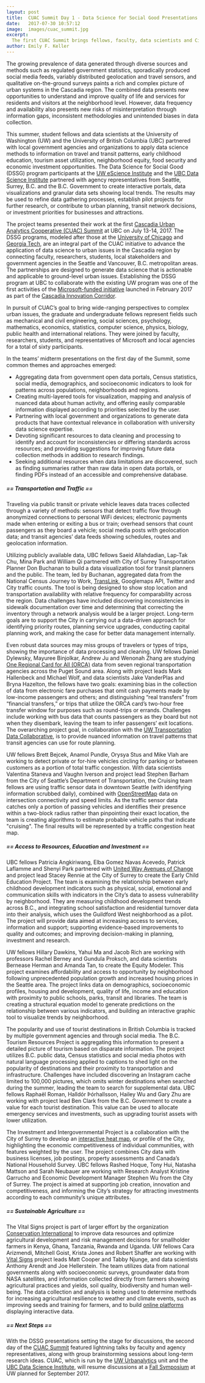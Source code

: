 ```yaml
---
layout: post
title:  CUAC Summit Day 1 - Data Science for Social Good Presentations
date:   2017-07-30 10:57:12
image:  images/cuac_summit.jpg
excerpt:
  The first CUAC Summit brings fellows, faculty, data scientists and City agencies together.
author: Emily F. Keller
---
```


The growing prevalence of data generated through diverse sources and methods such as regulated government statistics, sporadically produced social media feeds, variably distributed geolocation and travel sensors, and qualitative on-the-ground surveys paints a rich and complex picture of urban systems in the Cascadia region. The combined data presents new opportunities to understand and improve quality of life and services for residents and visitors at the neighborhood level. However, data frequency and availability also presents new risks of misinterpretation through information gaps, inconsistent methodologies and unintended biases in data collection.

This summer, student fellows and data scientists at the University of Washington (UW) and the University of British Columbia (UBC) partnered with local government agencies and organizations to apply data science methods to information on travel and transit patterns, early childhood education, tourism asset utilization, neighborhood equity, food security and economic investment opportunities. The Data Science for Social Good (DSSG) program participants at the [UW eScience Institute](http://escience.washington.edu/dssg/project-summaries-2017/) and the [UBC Data Science Institute](https://dsi.ubc.ca/data-science-social-good) partnered with agency representatives from Seattle, Surrey, B.C. and the B.C. Government to create interactive portals, data visualizations and granular data sets showing local trends. The results may be used to refine data gathering processes, establish pilot projects for further research, or contribute to urban planning, transit network decisions, or investment priorities for businesses and attractions. 

The project teams presented their work at the first [Cascadia Urban Analytics Cooperative (CUAC) Summit](https://dsi.ubc.ca/news/cascadia-urban-analytics-cooperative-summit-2017)  at UBC on July 13-14, 2017. The DSSG programs, modeled after those at the [University of Chicago](https://dssg.uchicago.edu/) and [Georgia Tech](http://dssg-atl.io/), are an integral part of the CUAC initiative to advance the application of data science to urban issues in the Cascadia region by connecting faculty, researchers, students, local stakeholders and government agencies in the Seattle and Vancouver, B.C. metropolitan areas. The partnerships are designed to generate data science that is actionable and applicable to ground-level urban issues. Establishing the DSSG program at UBC to collaborate with the existing UW program was one of the first activities of the [Microsoft-funded initiative](http://www.washington.edu/news/2017/02/23/universities-establish-joint-center-to-use-data-for-social-good-in-cascadia-region/) launched in February 2017 as part of the [Cascadia Innovation Corridor](https://blogs.microsoft.com/on-the-issues/2016/09/20/idea-whose-time-come-new-cascadia-innovation-corridor-connecting-vancouver-seattle/).

In pursuit of CUAC’s goal to bring wide-ranging perspectives to complex urban issues, the graduate and undergraduate fellows represent fields such as mechanical and civil engineering, social sciences, psychology, mathematics, economics, statistics, computer science, physics, biology, public health and international relations. They were joined by faculty, researchers, students, and representatives of Microsoft and local agencies for a total of sixty participants.

In the teams’ midterm presentations on the first day of the Summit, some common themes and approaches emerged:

* Aggregating data from government open data portals, Census statistics, social media, demographics, and socioeconomic indicators to look for patterns across populations, neighborhoods and regions.
* Creating multi-layered tools for visualization, mapping and analysis of nuanced data about human activity, and offering easily comparable information displayed according to priorities selected by the user.
* Partnering with local government and organizations to generate data products that have contextual relevance in collaboration with university data science expertise.
* Devoting significant resources to data cleaning and processing to identify and account for inconsistencies or differing standards across resources; and providing suggestions for improving future data collection methods in addition to research findings.
* Seeking additional resources when data limitations are discovered, such as finding summaries rather than raw data in open data portals, or finding PDFs instead of an accessible and comprehensive database.

##### == Transportation and Traffic ==

Traveling via public transit or private vehicle leaves data traces collected through a variety of methods: sensors that detect traffic flow through anonymized connections to personal WiFi devices; electronic payments made when entering or exiting a bus or train; overhead sensors that count passengers as they board a vehicle; social media posts with geolocation data; and transit agencies’ data feeds showing schedules, routes and geolocation information.

Utilizing publicly available data, UBC fellows Saeid Allahdadian, Lap-Tak Chu, Mina Park and William Qi partnered with City of Surrey Transportation Planner Don Buchanan to build a data visualization tool for transit planners and the public. The team, led by Buchanan, aggregated data from the National Census Journey to Work, [TransLink](https://www.translink.ca/), Googlemaps API, Twitter and City traffic counts. The tool is being designed to show stop location and transportation availability with relative frequency for comparability across the region. Data challenges have included discovering inconsistencies in sidewalk documentation over time and determining that correcting the inventory through a network analysis would be a larger project. Long-term goals are to support the City in carrying out a data-driven approach for identifying priority routes, planning service upgrades, conducting capital planning work, and making the case for better data management internally. 

Even robust data sources may miss groups of travelers or types of trips, showing the importance of data processing and cleaning. UW fellows Daniel Dylewsky, Mayuree Binjolkar, Andrew Ju and Wenonah Zhang are studying [One Regional Card for All (ORCA)](https://orcacard.com/ERG-Seattle/p1_001.do) data from seven regional transportation agencies across the Puget Sound area. Along with project leads Mark Hallenbeck and Michael Wolf, and data scientists Jake VanderPlas and Bryna Hazelton, the fellows have two goals: examining bias in the collection of data from electronic fare purchases that omit cash payments made by low-income passengers and others; and distinguishing “real transfers” from “financial transfers,” or trips that utilize the ORCA card’s two-hour free transfer window for purposes such as round-trips or errands. Challenges include working with bus data that counts passengers as they board but not when they disembark, leaving the team to infer passengers’ exit locations. The overarching project goal, in collaboration with the [UW Transportation Data Collaborative](https://www.uwtdc.org/), is to provide nuanced information on travel patterns that transit agencies can use for route planning.

UW fellows Brett Bejcek, Anamol Pundle, Orysya Stus and Mike Vlah are working to detect private or for-hire vehicles circling for parking or between customers as a portion of total traffic congestion. With data scientists Valentina Staneva and Vaughn Iverson and project lead Stephen Barham from the City of Seattle’s Department of Transportation, the Cruising team fellows are using traffic sensor data in downtown Seattle (with identifying information scrubbed daily), combined with [OpenStreetMap](https://www.openstreetmap.org/#map=4/38.01/-95.84) data on intersection connectivity and speed limits. As the traffic sensor data catches only a portion of passing vehicles and identifies their presence within a two-block radius rather than pinpointing their exact location, the team is creating algorithms to estimate probable vehicle paths that indicate "cruising". The final results will be represented by a traffic congestion heat map.

##### == Access to Resources, Education and Investment ==

UBC fellows Patricia Angkiriwang, Elba Gomez Navas Acevedo, Patrick Laflamme and Shenyi Park partnered with [United Way Avenues of Change](https://www.uwlm.ca/what-we-do/all-that-kids-can-be/aves-of-change/) and project lead Stacey Rennie at the City of Surrey to create the Early Child Education Project. The team is examining the relationship between early childhood development indicators such as physical, social, emotional and communication skills with indicators in the City’s data to assess vulnerability by neighborhood. They are measuring childhood development trends across B.C., and integrating school satisfaction and residential turnover data into their analysis, which uses the Guildford West neighborhood as a pilot. The project will provide data aimed at increasing access to services, information and support; supporting evidence-based improvements to quality and outcomes; and improving decision-making in planning, investment and research.

UW fellows Hillary Dawkins, Yahui Ma and Jacob Rich are working with professors Rachel Berney and Gundula Proksch, and data scientists Bernease Herman and Amanda Tan, to create the Equity Modeler. This project examines affordability and access to opportunity by neighborhood following unprecedented population growth and increased housing prices in the Seattle area. The project links data on demographics, socioeconomic profiles, housing and development, quality of life, income and education with proximity to public schools, parks, transit and libraries. The team is creating a structural equation model to generate predictions on the relationship between various indicators, and building an interactive graphic tool to visualize trends by neighborhood.

The popularity and use of tourist destinations in British Columbia is tracked by multiple government agencies and through social media. The B.C. Tourism Resources Project is aggregating this information to present a detailed picture of tourism based on disparate information. The project utilizes B.C. public data, Census statistics and social media photos with natural language processing applied to captions to shed light on the popularity of destinations and their proximity to transportation and infrastructure. Challenges have included discovering an Instagram cache limited to 100,000 pictures, which omits winter destinations when searched during the summer, leading the team to search for supplemental data. UBC fellows Raphaël Roman, Halldór Þórhallsson, Hailey Wu and Gary Zhu are working with project lead Ben Clark from the B.C. Government to create a value for each tourist destination. This value can be used to allocate emergency services and investments, such as upgrading tourist assets with lower utilization. 

The Investment and Intergovernmental Project is a collaboration with the City of Surrey to develop an [interactive heat map](http://r7l4-asda.stat.ubc.ca/~asda6/), or profile of the City, highlighting the economic competitiveness of individual communities, with features weighted by the user. The project combines City data with business licenses, job postings, property assessments and Canada’s National Household Survey. UBC fellows Rashed Hoque, Tony Hui, Natasha Mattson and Sarah Neubauer are working with Research Analyst Kristine Garrucho and Economic Development Manager Stephen Wu from the City of Surrey. The project is aimed at supporting job creation, innovation and competitiveness, and informing the City’s strategy for attracting investments according to each community’s unique attributes.

##### == Sustainable Agriculture ==

The Vital Signs project is part of larger effort by the organization [Conservation International](http://www.conservation.org/Pages/default.aspx) to improve data resources and optimize agricultural development and risk management decisions for smallholder farmers in Kenya, Ghana, Tanzania, Rwanda and Uganda. UW fellows Cara Arizmendi, Mitchell Goist, Krista Jones and Robert Shaffer are working with [Vital Signs](http://vitalsigns.org/overview) project leads Matt Cooper and Tabby Njunge, and data scientists Anthony Arendt and Joe Hellerstein. The team utilizes data from national governments along with socioeconomic surveys, groundwater data from NASA satellites, and information collected directly from farmers showing agricultural practices and yields, soil quality, biodiversity and human well-being. The data collection and analysis is being used to determine methods for increasing agricultural resilience to weather and climate events, such as improving seeds and training for farmers, and to build [online platforms](https://indicators.vitalsigns.org/map?layers=%5B%5D) displaying interactive data.

##### == Next Steps ==

With the DSSG presentations setting the stage for discussions, the second day of the [CUAC Summit](https://dsi.ubc.ca/news/cascadia-urban-analytics-cooperative-summit-2017) featured lightning talks by faculty and agency representatives, along with group brainstorming sessions about long-term research ideas. CUAC, which is run by the [UW Urbanalytics](http://urbanalytics.uw.edu/) unit and the [UBC Data Science Institute](https://dsi.ubc.ca/), will resume discussions at a [Fall Symposium](http://cascadiadata.org/news/2017/09/01/fall-symposium-information.html) at UW planned for September 2017.